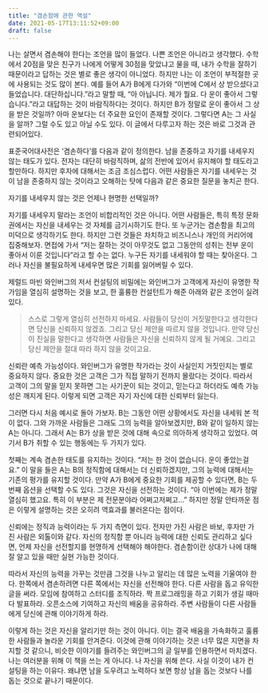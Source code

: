 ```yaml
---
title: "겸손함에 관한 역설"
date: 2021-05-17T13:11:52+09:00
draft: false
---
```


나는 살면서 겸손해야 한다는 조언을 많이 들었다. 나쁜 조언은 아니라고 생각했다. 수학에서 20점을 맞은 친구가 나에게 어떻게 30점을 맞았냐고 물을 때, 내가 수학을 잘하기 때문이라고 답하는 것은 별로 좋은 생각이 아니었다. 하지만 나는 이 조언이 부적절한 곳에 사용되는 것도 많이 본다. 예를 들어 A가 B에게 다가와 “이번에 C에서 상 받으셨다고 들었습니다. 대단하십니다.”라고 말할 때, “아 아닙니다. 제가 뭘요. 다 운이 좋아서 그렇습니다.”라고 대답하는 것이 바람직하다는 것이다. 하지만 B가 정말로 운이 좋아서 그 상을 받은 것일까? 아마 운보다는 더 주요한 요인이 존재할 것이다. 그렇다면 A는 그 사실을 알까? 그럴 수도 있고 아닐 수도 있다. 이 글에서 다루고자 하는 것은 바로 그것과 관련되어있다.

표준국어대사전은 ‘겸손하다’를 다음과 같이 정의한다. 남을 존중하고 자기를 내세우지 않는 태도가 있다. 전자는 대단히 바람직하며, 삶의 전반에 있어서 유지해야 할 태도라고 할만하다. 하지만 후자에 대해서는 조금 조심스럽다. 어떤 사람들은 자기를 내세우는 것이 남을 존중하지 않는 것이라고 오해하는 탓에 다음과 같은 중요한 질문을 놓치곤 한다.

자기를 내세우지 않는 것은 언제나 현명한 선택일까?

자기를 내세우지 말라는 조언이 비합리적인 것은 아니다. 어떤 사람들은, 특히 특정 문화권에서는 자신을 내세우는 것 자체를 금기시하기도 한다. 또 누군가는 겸손함을 최고의 미덕으로 생각하기도 한다. 하지만 그런 것들은 차치하고 비즈니스나 개인의 커리어에 집중해보자. 면접에 가서 “저는 잘하는 것이 아무것도 없고 그동안의 성취는 전부 운이 좋아서 이룬 것입니다”라고 할 수는 없다. 누구든 자기를 내세워야 할 때는 찾아온다. 그러나 자신을 불필요하게 내세우면 많은 기회를 잃어버릴 수 있다.

제럴드 마빈 와인버그의 저서 컨설팅의 비밀에는 와인버그가 고객에게 자신이 유명한 작가임을 열심히 설명하는 것을 보고, 한 훌륭한 컨설턴트가 해준 아래와 같은 조언이 실려있다.

>스스로 그렇게 열심히 선전하지 마세요. 사람들이 당신이 거짓말한다고 생각한다면 당신을 신뢰하지 않겠죠. 그리고 당신 제안을 따르지 않을 것입니다. 만약 당신이 진실을 말한다고 생각하면 사람들은 자신을 신뢰하지 않게 될 거예요. 그리고 당신 제안을 절대 따라 하지 않을 것이고요.

신뢰란 예측 가능성이다. 와인버그가 유명한 작가라는 것이 사실인지 거짓인지는 별로 중요하지 않다. 중요한 것은 고객은 그가 직접 말하기 전까지 몰랐다는 것이다. 따라서 고객이 그의 말을 믿지 못하면 그는 사기꾼이 되는 것이고, 믿는다고 하더라도 예측 가능성은 깨지게 된다. 이렇게 되면 고객은 자기 자신에 대한 신뢰부터 잃는다.

그러면 다시 처음 예시로 돌아 가보자. B는 그동안 어떤 상황에서도 자신을 내세워 본 적이 없다. 그와 가까운 사람들은 그래도 그의 능력을 알아보겠지만, B와 같이 일하지 않는 A는 아니다. 그래서 A는 B가 상을 받은 것에 대해 속으로 의아하게 생각하고 있었다. 여기서 B가 취할 수 있는 행동에는 두 가지가 있다.

첫째는 계속 겸손한 태도를 유지하는 것이다. “저는 한 것이 없습니다. 운이 좋았는걸요.” 이 말을 들은 A는 B의 정직함에 대해서는 더 신뢰하겠지만, 그의 능력에 대해서는 기존의 평가를 유지할 것이다. 만약 A가 B에게 중요한 기회를 제공할 수 있다면, B는 두 번째 옵션을 선택할 수도 있다. 그것은 자신을 선전하는 것이다. “아 이번에는 제가 정말 열심히 했고요. 특히 이 부분은 제 전문분야라 어쩌고저쩌고...” 하지만 정말 안타까운 점은 이렇게 설명하는 것은 오히려 역효과를 불러온다는 점이다.

신뢰에는 정직과 능력이라는 두 가지 측면이 있다. 전자만 가진 사람은 바보, 후자만 가진 사람은 외톨이와 같다. 자신의 정직함 뿐 아니라 능력에 대한 신뢰도 관리하고 싶다면, 언제 자신을 선전할지를 현명하게 선택해야 해야한다. 겸손함이란 상대가 나에 대해 잘 알고 있을 때만 실현 가능한 것이다.

따라서 자신의 능력을 가꾸는 것만큼 그것을 나누고 알리는 데 많은 노력을 기울여야 한다. 한쪽에서 겸손하려면 다른 쪽에서는 자신을 선전해야 한다. 다른 사람을 돕고 유익한 글을 써라. 모임에 참여하고 스터디를 조직하라. 짝 프로그래밍을 하고 기회가 생길 때마다 발표하라. 오픈소스에 기여하고 자신의 배움을 공유하라. 주변 사람들이 다른 사람들에게 당신에 관해 이야기하게 하라.

이렇게 하는 것은 자신을 알리기만 하는 것이 아니다. 이는 결국 배움을 가속화하고 훌륭한 사람들과 놀라운 기회를 안겨준다. 이것에 관해 이야기하는 것은 너무 많은 지면을 차지할 것 같으니, 비슷한 이야기를 들려주는 와인버그의 글 일부를 인용하면서 마치겠다. 나는 여러분을 위해 이 책을 쓰는 게 아니다. 나 자신을 위해 쓴다. 사실 이것이 내가 컨설팅을 하는 이유다. 왜냐면 남을 도우려고 노력하다 보면 항상 남을 돕는 것보다 나를 돕는 것으로 끝나기 때문이다.
